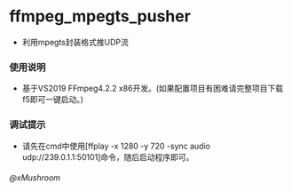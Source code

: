 # ffmpeg_mpegts_pusher
+ 利用mpegts封装格式推UDP流

### 使用说明
+ 基于VS2019 FFmpeg4.2.2 x86开发。(如果配置项目有困难请完整项目下载f5即可一键启动。)

### 调试提示
+ 请先在cmd中使用[ffplay -x 1280 -y 720 -sync audio udp://239.0.1.1:50101]命令，随后启动程序即可。

###### @xMushroom